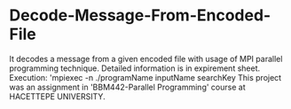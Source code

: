 # Decode-Message-From-Encoded-File
It decodes a message from a given encoded file with usage of MPI parallel programming technique. Detailed information is in expirement sheet.
Execution:  'mpiexec -n <number of processes> ./programName inputName searchKey <n></n>
This project was an assignment in 'BBM442-Parallel Programming' course at HACETTEPE UNIVERSITY.
